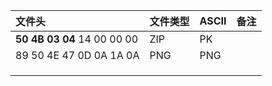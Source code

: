 | 文件头                      | 文件类型 | ASCII | 备注 |
|:--------------------------- |:-------- |:----- | ---- |
| **50 4B 03 04** 14 00 00 00 | ZIP      | PK    |      |
| 89 50 4E 47 0D 0A 1A 0A     | PNG      | PNG   |      |
|                             |          |       |      |
|                             |          |       |      |
|                             |          |       |      |
